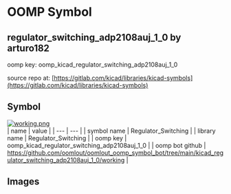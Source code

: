 # OOMP Symbol  
## regulator_switching_adp2108auj_1_0  by arturo182  
  
oomp key: oomp_kicad_regulator_switching_adp2108auj_1_0  
  
source repo at: [https://gitlab.com/kicad/libraries/kicad-symbols](https://gitlab.com/kicad/libraries/kicad-symbols)  
## Symbol  
  
[![working.png](working_600.png)](working.png)  
| name | value | 
| --- | --- | 
| symbol name | Regulator_Switching | 
| library name | Regulator_Switching | 
| oomp key | oomp_kicad_regulator_switching_adp2108auj_1_0 | 
| oomp bot github | https://github.com/oomlout/oomlout_oomp_symbol_bot/tree/main/kicad_regulator_switching_adp2108auj_1_0/working | 
## Images  
